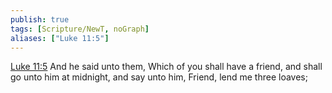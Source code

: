 ```yaml
---
publish: true
tags: [Scripture/NewT, noGraph]
aliases: ["Luke 11:5"]
---
```

[Luke 11:5](https://churchofjesuschrist.org/study/scriptures/nt/luke/11?lang=eng&id=p5#p5) And he said unto them, Which of you shall have a friend, and shall go unto him at midnight, and say unto him, Friend, lend me three loaves;
